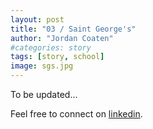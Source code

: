 ```yaml
---
layout: post
title: "03 / Saint George's"
author: "Jordan Coaten"
#categories: story
tags: [story, school]
image: sgs.jpg
---
```

To be updated...


Feel free to connect on [linkedin](https://www.linkedin.com/in/j-coaten-engineer/).

